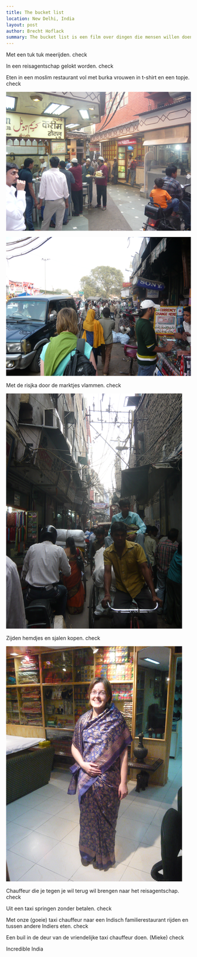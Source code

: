 ```yaml
---
title: The bucket list
location: New Delhi, India
layout: post
author: Brecht Hoflack
summary: The bucket list is een film over dingen die mensen willen doen voor ze sterven.
---
```

Met een tuk tuk meerijden. check

In een reisagentschap gelokt worden.  check

Eten in een moslim restaurant vol met burka vrouwen in t-shirt en een topje.  check

![Karim's place ( goeie kebab )](/images/2011-10-31/P1020938.JPG.png)

![Old Delhi rond Moskee](/images/2011-10-31/P1020939.JPG.png)

Met de risjka door de marktjes vlammen. check

![Risjka door Chadni Chowk](/images/2011-10-31/P1020956.JPG.png)

Zijden hemdjes en sjalen kopen. check

![Mieke in een Sari](/images/2011-10-31/P1020977.JPG.png)

Chauffeur die je tegen je wil terug wil brengen naar het reisagentschap. check

Uit een taxi springen zonder betalen. check

Met onze (goeie) taxi chauffeur naar een Indisch familierestaurant rijden en tussen andere Indiers eten. check

Een buil in de deur van de vriendelijke taxi chauffeur doen. (Mieke) check

Incredible India